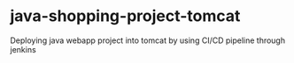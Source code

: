 # java-shopping-project-tomcat
Deploying java webapp project into tomcat by using CI/CD pipeline through jenkins
